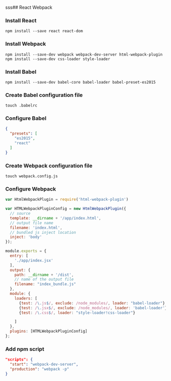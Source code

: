 sss## React Webpack

### Install React

```
npm install --save react react-dom
```

### Install Webpack

```
npm install --save-dev webpack webpack-dev-server html-webpack-plugin
npm install --save-dev css-loader style-loader
```

### Install Babel

```
npm install --save-dev babel-core babel-loader babel-preset-es2015
```

### Create Babel configuration file

```
touch .babelrc
```

### Configure Babel

```json
{
  "presets": [
    "es2015",
    "react"
  ]
}
```

### Create Webpack configuration file

```
touch webpack.config.js
```

### Configure Webpack

```js
var HtmlWebpackPlugin = require('html-webpack-plugin')

var HTMLWebpackPluginConfig = new HtmlWebpackPlugin({
  // source
  template: __dirname + '/app/index.html',
  // output file name
  filename: 'index.html',
  // bundled js inject location
  inject: 'body'
});

module.exports = {
  entry: [
    './app/index.jsx'
  ],
  output: {
    path: __dirname + '/dist',
    // name of the output file
    filename: "index_bundle.js"
  },
  module: {
    loaders: [
      {test: /\.js$/, exclude: /node_modules/, loader: "babel-loader"},
      {test: /\.jsx$/, exclude: /node_modules/, loader: 'babel-loader'},
      {test: /\.css$/, loader: "style-loader!css-loader"}

    ]
  },
  plugins: [HTMLWebpackPluginConfig]
};
```

### Add npm script

```json
"scripts": {
  "start": "webpack-dev-server",
  "production": "webpack -p"
}
```
